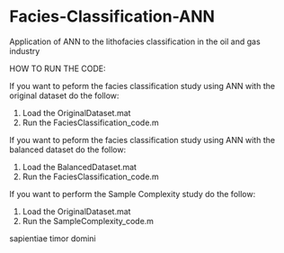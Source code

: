 # Facies-Classification-ANN
Application of ANN to the lithofacies classification in the oil and gas industry

HOW TO RUN THE CODE:

If you want to peform the facies classification study using ANN with the original dataset do the follow:
1) Load the OriginalDataset.mat 
2) Run the FaciesClassification_code.m 

If you want to peform the facies classification study using ANN with the balanced dataset do the follow:
1) Load the BalancedDataset.mat 
2) Run the FaciesClassification_code.m 

If you want to perform the Sample Complexity study do the follow:
1) Load the OriginalDataset.mat
2) Run the SampleComplexity_code.m


sapientiae timor domini
